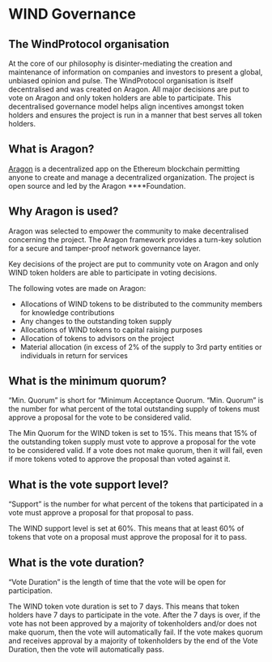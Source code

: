 # WIND Governance

## **The WindProtocol organisation**

At the core of our philosophy is disinter-mediating the creation and maintenance of information on companies and investors to present a global, unbiased opinion and pulse. The WindProtocol organisation is itself decentralised and was created on Aragon. All major decisions are put to vote on Aragon and only token holders are able to participate. This decentralised governance model helps align incentives amongst token holders and ensures the project is run in a manner that best serves all token holders.

## What is Aragon? 

[Aragon](https://aragon.org) is a decentralized app on the Ethereum blockchain permitting anyone to create and manage a decentralized organization. The project is open source and led by the Aragon ****Foundation. 

## Why Aragon is used?

Aragon was selected to empower the community to make decentralised concerning the project. The Aragon framework provides a turn-key solution for a secure and tamper-proof network governance layer.   
  
Key decisions of the project are put to community vote on Aragon and only WIND token holders are able to participate in voting decisions. 

The following votes are made on Aragon: 

* Allocations of WIND tokens to be distributed to the community members for knowledge contributions
* Any changes to the outstanding token supply 
* Allocations of WIND tokens to capital raising purposes 
* Allocation of tokens to advisors on the project
* Material allocation \(in excess of 2% of the supply to 3rd party entities or individuals in return for services

## What is the minimum quorum? 

“Min. Quorum” is short for “Minimum Acceptance Quorum. “Min. Quorum” is the number for what percent of the total outstanding supply of tokens must approve a proposal for the vote to be considered valid. 

The Min Quorum for the WIND token is set to 15%. This means that 15% of the outstanding token supply must vote to approve a proposal for the vote to be considered valid. If a vote does not make quorum, then it will fail, even if more tokens voted to approve the proposal than voted against it.

## What is the vote support level? 

“Support” is the number for what percent of the tokens that participated in a vote must approve a proposal for that proposal to pass. 

The WIND support level is set at 60%. This means that at least 60% of tokens that vote on a proposal must approve the proposal for it to pass.

## What is the vote duration?

“Vote Duration” is the length of time that the vote will be open for participation. 

The WIND token vote duration is set to 7 days. This means that token holders have 7 days to participate in the vote. After the 7 days is over, if the vote has not been approved by a majority of tokenholders and/or does not make quorum, then the vote will automatically fail. If the vote makes quorum and receives approval by a majority of tokenholders by the end of the Vote Duration, then the vote will automatically pass. 



